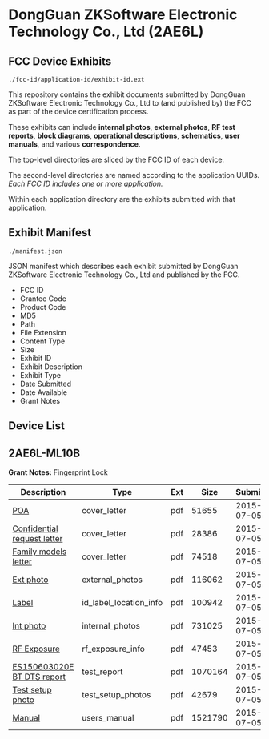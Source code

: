 # DongGuan ZKSoftware Electronic Technology Co., Ltd (2AE6L)
## FCC Device Exhibits

```
./fcc-id/application-id/exhibit-id.ext
```

This repository contains the exhibit documents submitted by DongGuan ZKSoftware Electronic Technology Co., Ltd to (and published by) the FCC as part of the device certification process.

These exhibits can include **internal photos**, **external photos**, **RF test reports**, **block diagrams**, **operational descriptions**, **schematics**, **user manuals**, and various **correspondence**.

The top-level directories are sliced by the FCC ID of each device.

The second-level directories are named according to the application UUIDs. *Each FCC ID includes one or more application.*

Within each application directory are the exhibits submitted with that application. 

## Exhibit Manifest

```
./manifest.json
```

JSON manifest which describes each exhibit submitted by DongGuan ZKSoftware Electronic Technology Co., Ltd and published by the FCC.

- FCC ID
- Grantee Code
- Product Code
- MD5
- Path
- File Extension
- Content Type
- Size
- Exhibit ID
- Exhibit Description
- Exhibit Type
- Date Submitted
- Date Available
- Grant Notes

## Device List
## 2AE6L-ML10B
**Grant Notes:** Fingerprint Lock

| Description | Type | Ext | Size | Submitted | Available |
| ----------- | ---- | --- | ---- | --------- | --------- |
| [POA](2AE6L-ML10B/be0861d8f5aef8ee6920e9114b547664/2666550.pdf) | cover_letter | pdf | 51655 | 2015-07-05 | 2015-07-05 |
| [Confidential request letter](2AE6L-ML10B/be0861d8f5aef8ee6920e9114b547664/2666551.pdf) | cover_letter | pdf | 28386 | 2015-07-05 | 2015-07-05 |
| [Family models letter](2AE6L-ML10B/be0861d8f5aef8ee6920e9114b547664/2666552.pdf) | cover_letter | pdf | 74518 | 2015-07-05 | 2015-07-05 |
| [Ext photo](2AE6L-ML10B/be0861d8f5aef8ee6920e9114b547664/2666556.pdf) | external_photos | pdf | 116062 | 2015-07-05 | 2015-07-05 |
| [Label](2AE6L-ML10B/be0861d8f5aef8ee6920e9114b547664/2666558.pdf) | id_label_location_info | pdf | 100942 | 2015-07-05 | 2015-07-05 |
| [Int photo](2AE6L-ML10B/be0861d8f5aef8ee6920e9114b547664/2666557.pdf) | internal_photos | pdf | 731025 | 2015-07-05 | 2015-07-05 |
| [RF Exposure](2AE6L-ML10B/be0861d8f5aef8ee6920e9114b547664/2666553.pdf) | rf_exposure_info | pdf | 47453 | 2015-07-05 | 2015-07-05 |
| [ES150603020E BT DTS  report](2AE6L-ML10B/be0861d8f5aef8ee6920e9114b547664/2666554.pdf) | test_report | pdf | 1070164 | 2015-07-05 | 2015-07-05 |
| [Test setup photo](2AE6L-ML10B/be0861d8f5aef8ee6920e9114b547664/2666555.pdf) | test_setup_photos | pdf | 42679 | 2015-07-05 | 2015-07-05 |
| [Manual](2AE6L-ML10B/be0861d8f5aef8ee6920e9114b547664/2666559.pdf) | users_manual | pdf | 1521790 | 2015-07-05 | 2015-07-05 |
